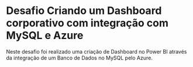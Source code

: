 # Desafio Criando um Dashboard corporativo com integração com MySQL e Azure

Neste desafio foi realizado uma criação de Dashboard no Power BI através da integração de um
Banco de Dados no MySQL pelo Azure.
